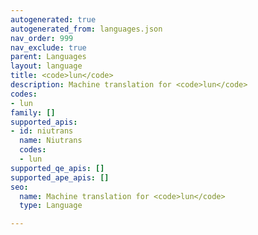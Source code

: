 ```yaml
---
autogenerated: true
autogenerated_from: languages.json
nav_order: 999
nav_exclude: true
parent: Languages
layout: language
title: <code>lun</code>
description: Machine translation for <code>lun</code>
codes:
- lun
family: []
supported_apis:
- id: niutrans
  name: Niutrans
  codes:
  - lun
supported_qe_apis: []
supported_ape_apis: []
seo:
  name: Machine translation for <code>lun</code>
  type: Language

---
```


